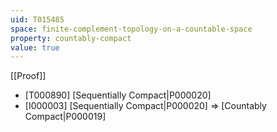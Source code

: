 ```yaml
---
uid: T015485
space: finite-complement-topology-on-a-countable-space
property: countably-compact
value: true
---
```

[[Proof]]

* [T000890] [Sequentially Compact|P000020]
* [I000003] [Sequentially Compact|P000020] => [Countably Compact|P000019]

